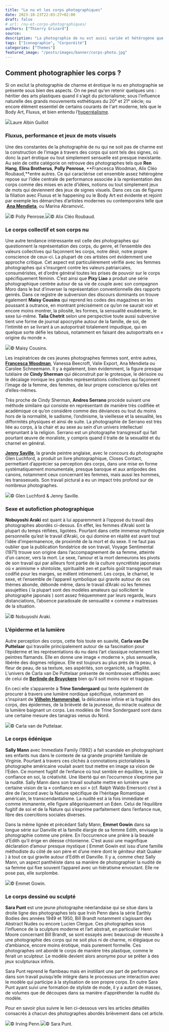 ```yaml
---
title: "Le nu et les corps photographiques"
date: 2023-10-23T22:03:27+02:00
draft: false
# url: /nu-et-corps-photographiques/
authors: ["Thierry Grizard"]
source:
description: "La photographie de nu est aussi variée et hétérogène que la peinture de nu. Petit tour d'horizon en partant de quelques photographes emblématiques."
tags: ["Iconographie", "Corporéité"]
categories: ["Themes"]
featured_image: "/posts/images/banner/corps-photo.jpg"
---
```

## Comment photographier les corps ?

Si on exclut la photographie de charme et érotique le nu en photographie se présente sous bien des aspects. On ne peut qu'en retenir quelques uns : héritier des arts plastiques quand il s’agit du pictorialisme; sous l’influence naturelle des grands mouvements esthétiques du 20° et 21° siècle; ou encore élément essentiel de certains courants de l'art moderne, tels que le Body Art, Fluxus, et bien entendu l’[hyperréalisme](/tags/hyperréalisme). 

![](/posts/images/corps-photo/laure-albin-guillot_photography_nude.001.jpg)Laure Albin Guillot

### Fluxus, performance et jeux de mots visuels

Une des constantes de la photographie de nu qui ne soit pas de charme est la construction de l’image à travers des corps qui sont tels des signes, où donc la part érotique ou tout simplement sensuelle est presque inexistante. Au sein de cette catégorie on retrouve des photographes tels que **Ren Hang**, **Elina Brotherus**, **Polly Penrose**, **Francesca Woodman, Alix Cléo Roubaud,**entre autres. Ce qui caractérise cet ensemble assez hétérogène repose sur l’idée centrale de performance associée à la représentation des corps comme des mises en acte d’idées, notions ou tout simplement jeux de mots qui deviennent des jeux de signes visuels. Dans ces cas de figures la filiation avec Fluxus et le happening ou le Body Art est évidente et rejoint par exemple les démarches d’artistes modernes ou contemporains telle que  [**Ana Mendieta**](/ana-mendieta-body-art/), ou Marina Abramović.

![](/posts/images/corps-photo/polly-penrose_photography_body-of-work-25-1.jpg)© Polly Penrose.![](/Alix-Cle-o-Roubaud--c.1979-81--Pinceau-lumineux-2.jpg)© Alix Cléo Roubaud.

### Le corps collectif et son corps nu

Une autre tendance intéressante est celle des photographes qui questionnent la représentation des corps, du genre, et l’ensemble des valeurs collectives qui façonnent les corps, notre désir, notre propre conscience de ceux-ci. La plupart de ces artistes ont évidemment une approche critique. Cet aspect est particulièrement vérifié avec les femmes photographes qui s’insurgent contre les valeurs patriarcales, consuméristes, et d’ordre général toutes les prises de pouvoir sur le corps spécifiquement féminin. C’est ainsi que **Pixy Liao** a produit une série photographique centrée autour de sa vie de couple avec son compagnon Moro dans le but d’inverser la représentation conventionnelle des rapports genrés. Dans ce registre de subversion des discours dominants on trouve également **Maisy Cousins** qui reprend les codes des magazines en les poussant à outrance, en montrant précisément ce qu’on ne saurait voir et encore moins montrer, la pilosité, les formes, la sensualité exubérante, le sexe lui-même. **Talia Chetrit** selon une perspective toute aussi subversive tient une forme de journal apocryphe autour de la famille, de soi, de l’intimité en se livrant à un autoportrait totalement impudique, qui en quelque sorte défie les tabous, notamment en faisant des autoportraits en « origine du monde ».

![](/posts/images/corps-photo/maisie-cousins_nude_photography.001.jpg)© Maisy Cousins.

Les inspiratrices de ces jeunes photographes femmes sont, entre autres, [**Francesca Woodman**](/francesca-woodman/), Vanessa Beecroft, Valie Export, Ana Mendieta ou Carolee Schneemann. Il y a également, bien évidemment, la figure presque tutélaire de **Cindy Sherman** qui déconstruit par le grotesque, le dérisoire ou le décalage ironique les grandes représentations collectives qui façonnent l’image de la femme, des femmes, de leur propre conscience qu’elles ont d’elles-mêmes.

Très proche de Cindy Sherman, **Andres Serrano** procède suivant une méthode similaire qui consiste en représentant de manière très codifiée et académique ce qu’on considère comme des déviances ou tout du moins hors de la normalité, le sadisme, l’ondinisme, la vieillesse et la sexualité, les difformités physiques et ainsi de suite. La photographie de Serrano est très liée au corps, à la chair et au sexe au sein d’un univers intellectuel empruntant à la religion. Serrano est un photographe transgressif qui fait pourtant œuvre de moraliste, y compris quand il traite de la sexualité et du charnel en général.

[**Jenny Saville**](/jenny-saville/), la grande peintre anglaise, avec le concours du photographe Glen Luchford, a produit un livre photographique, Closes Contact, permettant d’apprécier sa perception des corps, dans une mise en forme systématiquement monumentale, presque baroque et aux antipodes des canons, notamment ceux concernant les femmes, mais aussi les hommes, les transsexuels. Son travail pictural a eu un impact très profond sur de nombreux photographes.

![](/posts/images/corps-photo/105841_3-1.jpg)© Glen Luchford & Jenny Saville.

### Sexe et autofiction photographique

**Nobuyoshi Araki** est quant à lui apparemment à l’opposé du travail des photographes abordés ci-dessus. En effet, les femmes d’Araki sont la plupart du temps réifiées, ligotées. Pourtant dans cette immense mythologie personnelle qu’est le travail d’Araki, ce qui domine en réalité est avant tout l’idée d’impermanence, de proximité de la mort et du sexe. Il ne faut pas oublier que la publication fondatrice de son travail, Voyage Sentimental (1971) trouve son origine dans l’accompagnement de sa femme, atteinte d’un cancer, vers la mort. Le sexe, l’amour et la mort demeurons les pivots de son travail qui par ailleurs font partie de la culture syncrétiste japonaise où « animisme » shintoïste, spiritualité zen et parfois goût transgressif mais codifié pour les marges, se mêlent intimement. Les corps, le charnel, le sexe, et l’ensemble de l’appareil symbolique qui gravite autour de ces thèmes abonde, débonde même, dans le travail d’Araki où les femmes assujetties ( la plupart sont des modèles amateurs qui sollicitent le photographe japonais ) sont assez fréquemment par leurs regards, leurs distanciations, l’absence paradoxale de sensualité « comme » maitresses de la situation.

![](/posts/images/corps-photo/araki_photography.001-1.jpg)© Nobuyoshi Araki.

### L’épiderme et la lumière

Autre perception des corps, cette fois toute en suavité, **Carla van De Puttelaar** qui travaille principalement autour de sa fascination pour l’épiderme et les représentations du nu dans l’art classique notamment les peintres flamands. Elle en donne une image « moderne », plus sensuelle, libérée des dogmes religieux. Elle est toujours au plus près de la peau, à fleur de peau, de sa texture, ses aspérités, son organicité, sa fragilité. L’univers de Carla van De Puttelaar présente de nombreuses affinités avec de celui de [**Berlinde de Bruyckere**](https://www.artefields.net/berlinde-de-bruyckere-sculpture/) bien qu’il soit moins noir et tragique. 

En ceci elle s’apparente à **Trine Sondergaard** qui tente également de procurer à travers une lumière nordique spécifique, notamment en s’inspirant de **[Vilhelm Hammershøi](https://www.artefields.net/vilhelm-hammershoi-peintre-du-silence/)**, la délicatesse infinie et la fragilité des corps, des épidermes, de la brièveté de la jeunesse, du miracle ouateux de la lumière baignant un corps. Les modèles de Trine Sondergaard sont dans une certaine mesure des tanagras venus du Nord.

![](/posts/images/corps-photo/carla-van-de-puttelaar_photography_nude.001-2.jpg)© Carla van de Puttelaar.

### Le corps édénique

**Sally Mann** avec Immediate Family (1992) a fait scandale en photographiant ses enfants nus dans le contexte de sa grande propriété familiale de Virginie. Pourtant à travers ces clichés à connotations pictorialistes la photographe américaine voulait avant tout mettre en image sa vision de l’Eden. Ce moment fugitif de l’enfance où tout semble en équilibre, la joie, la confiance en soi, la créativité. Une liberté qui en l’occurrence s’exprime par la nudité. Sally Mann dans son travail souhaite mettre en lumière une certaine vision de la « confiance en soi » (cf. Ralph Waldo Emerson) c’est à dire de l’accord avec la Nature spécifique de l’héritage Romantique américain, le transcendantalisme. La nudité est à la fois immédiate et comme immanente, elle figure allégoriquement un Eden. Celui de l’équilibre fugitif de soi et de la Nature qui s’exprime parfaitement dans l’enfance nue, libre des coercitions sociales diverses.

Dans la même lignée et précédant Sally Mann, **Emmet Gowin** dans sa longue série sur Danville et la famille élargie de sa femme Edith, envisage la photographie comme une prière. En l’occurrence une prière à la beauté d’Edith qu’il érige en déesse chtonienne. C’est aussi une magnifique déclaration d’amour presque mystique ( Emmet Gowin est issu d’une famille méthodiste du côté de son père et d’une mère dont le géniteur était Quaker ) à tout ce qui gravite autour d’Edith et Danville. Il y a, comme chez Sally Mann, un aspect panthéiste dans sa manière de photographier la nudité de sa femme qui fixe souvent l’appareil avec un hiératisme envoutant. Elle ne pose pas, elle surplombe.

![](/posts/images/corps-photo/emmet-gowin-2.jpg)© Emmet Gowin.

### Le corps dessiné ou sculpté

**Sara Punt** est une jeune photographe néerlandaise qui se situe dans la droite ligne des photographes tels que Irvin Penn dans la série Earthly Bodies des années 1949 et 1950, Bill Brandt notamment s’agissant des Abstract Nudes ou encore Lucien Clergue. Ces photographes sous l’influence de la sculpture moderne et l’art abstrait, en particulier Henri Moore concernant Bill Brandt, se sont essayés avec beaucoup de réussite à une photographie des corps qui ne soit plus ni de charme, ni élégiaque ou d’ambiance, encore moins érotique, mais purement formelle. Ces photographes ont abordé le corps de manière très plastique, comme le ferait un sculpteur. Le modèle devient alors anonyme pour se prêter à des jeux sculpturaux infinis. 

Sara Punt reprend le flambeau mais en instillant une part de performance dans son travail puisqu’elle intègre dans le processus une interaction avec le modèle qui participe à la stylisation de son propre corps. En outre Sara Punt ayant suivi une formation de styliste de mode, il y a autant de masses, de volumes que de découpes dans sa manière d’appréhender la nudité du modèle.

Pour en savoir plus suivre le lien ci-dessous vers les articles détaillés consacrés à chacun des photographes abordés brièvement dans cet article.

![](/posts/images/corps-photo/irving-penn_photography_nudes.001.jpg)© Irving Penn.![](/posts/images/corps-photo/sara-punt_photography_in-the-absence-of-eye-.-1.jpg)© Sara Punt.